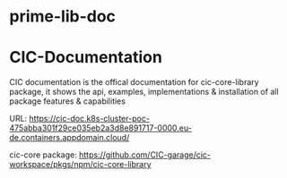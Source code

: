 # prime-lib-doc

# CIC-Documentation

CIC documentation is the offical documentation for cic-core-library package, it shows the api, examples, implementations & installation of all package features & capabilities

URL: https://cic-doc.k8s-cluster-poc-475abba301f29ce035eb2a3d8e891717-0000.eu-de.containers.appdomain.cloud/

cic-core package: https://github.com/CIC-garage/cic-workspace/pkgs/npm/cic-core-library

